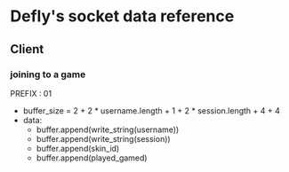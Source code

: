 # Defly's socket data reference

## Client

### joining to a game

PREFIX : 01
- buffer_size = 2 + 2 * username.length + 1 + 2 * session.length + 4 + 4
- data:
    - buffer.append(write_string(username))
    - buffer.append(write_string(session))
    - buffer.append(skin_id)
    - buffer.append(played_gamed)